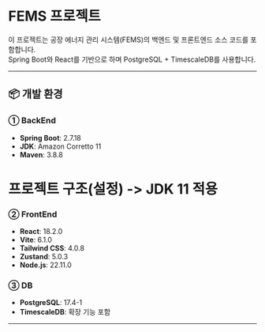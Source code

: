 # FEMS 프로젝트

이 프로젝트는 공장 에너지 관리 시스템(FEMS)의 백엔드 및 프론트엔드 소스 코드를 포함합니다.  
Spring Boot와 React를 기반으로 하며 PostgreSQL + TimescaleDB를 사용합니다.

---

## 📦 개발 환경

### ① BackEnd
- **Spring Boot**: 2.7.18
- **JDK**: Amazon Corretto 11
- **Maven**: 3.8.8

# 프로젝트 구조(설정) -> JDK 11 적용


### ② FrontEnd
- **React**: 18.2.0
- **Vite**: 6.1.0
- **Tailwind CSS**: 4.0.8
- **Zustand**: 5.0.3
- **Node.js**: 22.11.0

### ③ DB
- **PostgreSQL**: 17.4-1
- **TimescaleDB**: 확장 기능 포함

---

